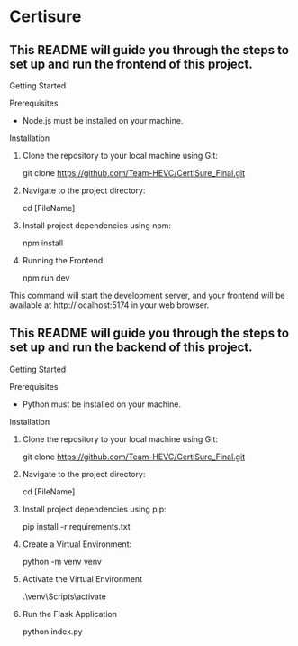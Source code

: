 # Certisure

## This README will guide you through the steps to set up and run the frontend of this project.

Getting Started

Prerequisites

- Node.js must be installed on your machine.

Installation

1. Clone the repository to your local machine using Git:

   git clone https://github.com/Team-HEVC/CertiSure_Final.git

2. Navigate to the project directory:

   cd [FileName]

3. Install project dependencies using npm:

   npm install

4. Running the Frontend

   npm run dev

This command will start the development server, and your frontend will be available at http://localhost:5174 in your web browser.


## This README will guide you through the steps to set up and run the backend of this project.

Getting Started

Prerequisites

- Python must be installed on your machine.

Installation

1. Clone the repository to your local machine using Git:

   git clone https://github.com/Team-HEVC/CertiSure_Final.git

2. Navigate to the project directory:

   cd [FileName]

3. Install project dependencies using pip:

   pip install -r requirements.txt

4. Create a Virtual Environment:

   python -m venv venv

5. Activate the Virtual Environment
   
   .\venv\Scripts\activate

6. Run the Flask Application

   python index.py

